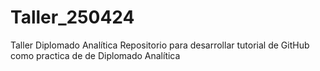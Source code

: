 # Taller_250424
Taller Diplomado Analítica
Repositorio para desarrollar tutorial de GitHub como practica de de Diplomado Analítica 

